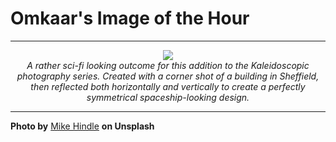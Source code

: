 # Omkaar's Image of the Hour

---

<div align="center">

<a href="https://unsplash.com/photos/symmetrical-structure-against-a-stark-black-background-mKtLklVOK8o">
  <img src="https://images.unsplash.com/photo-1753516373564-d41bdaa6d71a?crop=entropy&cs=tinysrgb&fit=max&fm=jpg&ixid=M3w3NjA2Nzh8MHwxfHJhbmRvbXx8fHx8fHx8fDE3NTUxOTA4MDB8&ixlib=rb-4.1.0&q=80&w=1080" style="max-width:100%; height:auto;">
</a>

<br>
<i>A rather sci-fi looking outcome for this addition to the Kaleidoscopic photography series. Created with a corner shot of a building in Sheffield, then reflected both horizontally and vertically to create a perfectly symmetrical spaceship-looking design.</i>

</div>

---

**Photo by** [Mike Hindle](https://unsplash.com/@mikehindle) **on Unsplash**
